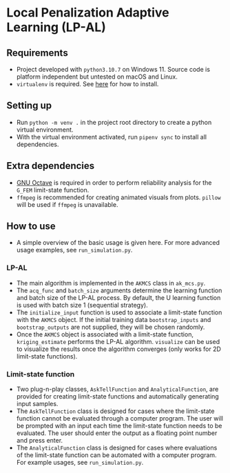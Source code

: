 # Local Penalization Adaptive Learning (LP-AL)

## Requirements
* Project developed with `python3.10.7` on Windows 11. Source code is platform independent but untested on macOS and Linux.
* `virtualenv` is required. See [here](https://virtualenv.pypa.io/en/latest/installation.html) for how to install.

## Setting up
* Run `python -m venv .` in the project root directory to create a python virtual environment.
* With the virtual environment activated, run `pipenv sync` to install all dependencies.

## Extra dependencies
* [GNU Octave](https://octave.org/) is required in order to perform reliability analysis for the `G_FEM` limit-state function.
* `ffmpeg` is recommended for creating animated visuals from plots. `pillow` will be used if `ffmpeg` is unavailable.

## How to use
* A simple overview of the basic usage is given here. For more advanced usage examples, see `run_simulation.py`.
### LP-AL
* The main algorithm is implemented in the `AKMCS` class in `ak_mcs.py`.
* The `acq_func` and `batch_size` arguments determine the learning function and batch size of the LP-AL process. By default, the U learning function is used with batch size 1 (sequential strategy).
* The `initialize_input` function is used to associate a limit-state function with the `AKMCS` object. If the initial training data `bootstrap_inputs` and `bootstrap_outputs` are not supplied, they will be chosen randomly.
* Once the `AKMCS` object is associated with a limit-state function, `kriging_estimate` performs the LP-AL algorithm. `visualize` can be used to visualize the results once the algorithm converges (only works for 2D limit-state functions).

### Limit-state function
* Two plug-n-play classes, `AskTellFunction` and `AnalyticalFunction`, are provided for creating limit-state functions and automatically generating input samples.
* The `AskTellFunction` class is designed for cases where the limit-state function cannot be evaluated through a computer program. The user will be prompted with an input each time the limit-state function needs to be evaluated. The user should enter the output as a floating point number and press enter. 
* The `AnalyticalFunction` class is designed for cases where evaluations of the limit-state function can be automated with a computer program. For example usages, see `run_simulation.py`.

